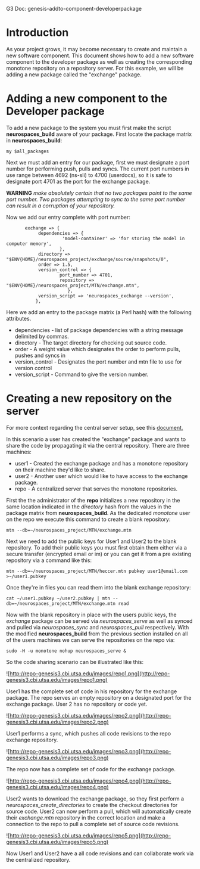 G3 Doc: genesis-addto-component-developerpackage

# Introduction #

As your project grows, it may become necessary to create and maintain a new software component.  This document shows how to add a new software component to the developer package as well as creating the corresponding monotone repository on a repository server. For this example, we will be adding a new package called the "exchange" package.


# Adding a new component to the Developer package #

To add a new package to the system you must first make the script **neurospaces\_build** aware of your package. First locate the package matrix in **neurospaces\_build**:

```
my $all_packages
```

Next we must add an entry for our package, first we must designate a port number for performing push, pulls and syncs. The current port numbers in use range between 4692 (ns-sli) to 4700 (userdocs), so it is safe to designate port 4701 as the port for the exchange package.

**WARNING** _make absolutely certain that no two packages point to the same port number. Two packages attempting to sync to the same port number can result in a corruption of your repository._

Now we add our entry complete with port number:

```
       exchange => {
		    dependencies => {
				     'model-container' => 'for storing the model in computer memory',
				    },
		    directory => "$ENV{HOME}/neurospaces_project/exchange/source/snapshots/0",
		    order => 1.5,
		    version_control => {
					port_number => 4701,
					repository => "$ENV{HOME}/neurospaces_project/MTN/exchange.mtn",
				       },
		    version_script => 'neurospaces_exchange --version',
		   },
```

Here we add an entry to the package matrix (a Perl hash) with the following attributes.

  * dependencies - list of package dependencies with a string message delimited by commas.
  * directory - The target directory for checking out source code.
  * order - A weight value which designates the order to perform pulls, pushes and syncs in
  * version\_control - Designates the port number and mtn file to use for version control
  * version\_script - Command to give the version number.



# Creating a new repository on the server #

For more context regarding the central server setup, see this [document.](http://genesis-sim.org/userdocs/installation-debian-server/installation-debian-server.html)

In this scenario a user has created the "exchange" package and wants to share the code by propagating it via the central repository.  There are three machines:

  * user1 - Created the exchange package and has a monotone repository on their machine they'd like to share.
  * user2 - Another user which would like to have access to the exchange package.
  * repo - A centralized server that serves the monotone repositories.

First the the administrator of the **repo** initializes a new repository in the same location indicated in the _directory_ hash from the values in the package matrix from **neurospaces\_build**. As the dedicated _monotone_ user on the repo we execute this command to create a blank repository:

```
mtn --db=~/neurospaces_project/MTN/exchange.mtn
```

Next we need to add the public keys for User1 and User2 to the blank repository. To add their public keys you must first obtain them either via a secure transfer (encrypted email or im) or you can get it from a pre existing repository via a command like this:

```
mtn --db=~/neurospaces_project/MTN/heccer.mtn pubkey user1@email.com >~/user1.pubkey
```

Once they're in files you can read them into the blank exchange repository:

```
cat ~/user1.pubkey ~/user2.pubkey | mtn --db=~/neurospaces_project/MTN/exchange.mtn read
```


Now with the blank repository in place with the users public keys, the _exchange_ package can be served via _neurospaces\_serve_ as well as synced and pulled via _neurospaces\_sync_ and _neurospaces\_pull_ respectively.  With the modified **neurospaces\_build** from the previous section installed on all of the users machines we can serve the repositories on the repo via:

```
sudo -H -u monotone nohup neurospaces_serve &
```

So the code sharing scenario can be illustrated like this:

![http://repo-genesis3.cbi.utsa.edu/images/repo1.png](http://repo-genesis3.cbi.utsa.edu/images/repo1.png)

User1 has the complete set of code in his repository for the exchange package. The repo serves an empty repository on a designated port for the exchange package. User 2 has no repository or code yet.

![http://repo-genesis3.cbi.utsa.edu/images/repo2.png](http://repo-genesis3.cbi.utsa.edu/images/repo2.png)

User1 performs a sync, which pushes all code revisions to the repo exchange repository.

![http://repo-genesis3.cbi.utsa.edu/images/repo3.png](http://repo-genesis3.cbi.utsa.edu/images/repo3.png)

The repo now has a complete set of code for the exchange package.

![http://repo-genesis3.cbi.utsa.edu/images/repo4.png](http://repo-genesis3.cbi.utsa.edu/images/repo4.png)

User2 wants to download the exchange package, so they first perform a _neurospaces\_create\_directories_ to create the checkout directories for source code.  User2 can now perform a pull, which will automatically create their _exchange.mtn_ repository in the correct location and make a connection to the repo to pull a complete set of source code revisions.

![http://repo-genesis3.cbi.utsa.edu/images/repo5.png](http://repo-genesis3.cbi.utsa.edu/images/repo5.png)

Now User1 and User2 have a all code revisions and can collaborate work via the centralized repository.

